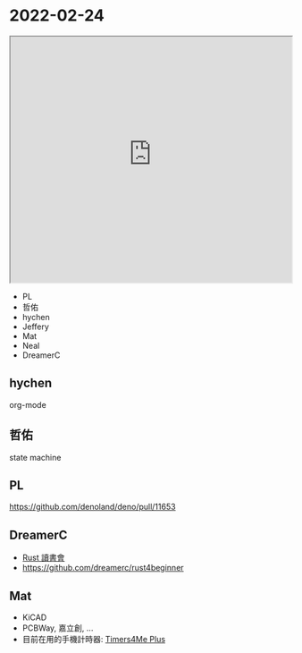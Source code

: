 # 2022-02-24

<iframe src="https://photos.hackingthursday.org/2022-2022-02-24" width="100%" height="440px"></iframe>

- PL
- 哲佑
- hychen
- Jeffery
- Mat
- Neal
- DreamerC

## hychen

org-mode

## 哲佑

state machine

## PL

https://github.com/denoland/deno/pull/11653

## DreamerC

- [Rust 讀書會](https://hackmd.io/@RIqAcCVhSFizEuPty1Q1Tw/ByPXQRIpK)
- https://github.com/dreamerc/rust4beginner

## Mat

- KiCAD
- PCBWay, 嘉立創, ...
- 目前在用的手機計時器: [Timers4Me Plus](https://play.google.com/store/apps/details?id=com.luckyxmobile.timers4meplus&hl=zh_TW&gl=US)

